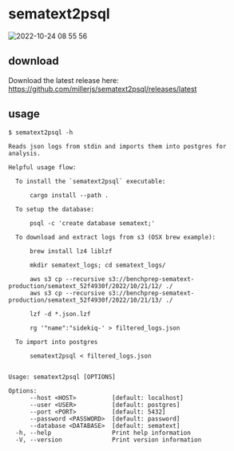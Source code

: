 # sematext2psql

![2022-10-24 08 55 56](https://user-images.githubusercontent.com/4062890/197543108-f9ad62f3-8690-4536-b9ab-3159a0b869c8.gif)

## download

Download the latest release here: https://github.com/millerjs/sematext2psql/releases/latest

## usage

```
$ sematext2psql -h

Reads json logs from stdin and imports them into postgres for analysis.

Helpful usage flow:

  To install the `sematext2psql` executable:
  
      cargo install --path .

  To setup the database:
  
      psql -c 'create database sematext;'
  
  To download and extract logs from s3 (OSX brew example):
      
      brew install lz4 liblzf
      
      mkdir sematext_logs; cd sematext_logs/
      
      aws s3 cp --recursive s3://benchprep-sematext-production/sematext_52f4930f/2022/10/21/12/ ./
      aws s3 cp --recursive s3://benchprep-sematext-production/sematext_52f4930f/2022/10/21/13/ ./
  
      lzf -d *.json.lzf
    
      rg '"name":"sidekiq-' > filtered_logs.json
  
  To import into postgres
  
      sematext2psql < filtered_logs.json


Usage: sematext2psql [OPTIONS]

Options:
      --host <HOST>          [default: localhost]
      --user <USER>          [default: postgres]
      --port <PORT>          [default: 5432]
      --password <PASSWORD>  [default: password]
      --database <DATABASE>  [default: sematext]
  -h, --help                 Print help information
  -V, --version              Print version information
```
